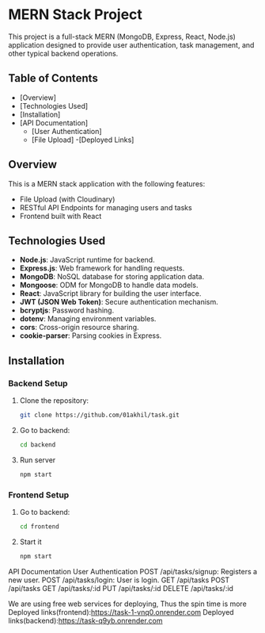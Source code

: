 # MERN Stack Project

This project is a full-stack MERN (MongoDB, Express, React, Node.js) application designed to provide user authentication, task management, and other typical backend operations. 

## Table of Contents

- [Overview]
- [Technologies Used]
- [Installation]
- [API Documentation]
  - [User Authentication]
  - [File Upload]
-[Deployed Links]


## Overview

This is a MERN stack application with the following features:
- File Upload (with Cloudinary)
- RESTful API Endpoints for managing users and tasks
- Frontend built with React

## Technologies Used

- **Node.js**: JavaScript runtime for backend.
- **Express.js**: Web framework for handling requests.
- **MongoDB**: NoSQL database for storing application data.
- **Mongoose**: ODM for MongoDB to handle data models.
- **React**: JavaScript library for building the user interface.
- **JWT (JSON Web Token)**: Secure authentication mechanism.
- **bcryptjs**: Password hashing.
- **dotenv**: Managing environment variables.
- **cors**: Cross-origin resource sharing.
- **cookie-parser**: Parsing cookies in Express.

## Installation

### Backend Setup

1. Clone the repository:
   ```bash
   git clone https://github.com/01akhil/task.git
2. Go to backend:
   ```bash
   cd backend

3. Run server
   ```bash
   npm start   

### Frontend Setup

1. Go to backend:
   ```bash
   cd frontend

3. Start it
   ```bash
   npm start


API Documentation
User Authentication
POST /api/tasks/signup: Registers a new user.
POST /api/tasks/login: User is login.
GET    /api/tasks
POST   /api/tasks
GET    /api/tasks/:id
PUT    /api/tasks/:id
DELETE /api/tasks/:id

We are using free web services for deploying, Thus the spin time is more
Deployed links(frontend):https://task-1-vnq0.onrender.com
Deployed links(backend):https://task-q9yb.onrender.com

